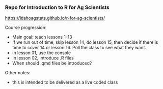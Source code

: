 
### Repo for Introduction to R for Ag Scientists


https://idahoagstats.github.io/r-for-ag-scientists/


Course progression:

* Main goal: teach lessons 1-13
* If we run out of time, skip lesson 14, do lesson 15, then decide if there is time to cover 14 or lesson 16. Poll the class to see what they want. 
* in lesson 01, use the console 
* In lesson 02, introduce .R files
* When should .qmd files be introduced? 

Other notes:

* this is intended to be delivered as a live coded class


